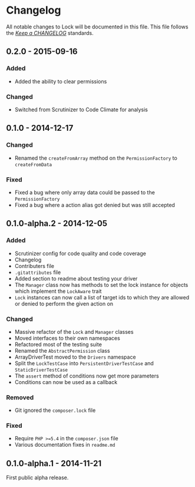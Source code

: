 # Changelog

All notable changes to Lock will be documented in this file. This file follows the *[Keep a CHANGELOG](http://keepachangelog.com/)* standards.

## 0.2.0 - 2015-09-16

### Added

- Added the ability to clear permissions

### Changed

- Switched from Scrutinizer to Code Climate for analysis

## 0.1.0 - 2014-12-17

### Changed

- Renamed the `createFromArray` method on the `PermissionFactory` to `createFromData`

### Fixed

- Fixed a bug where only array data could be passed to the `PermissionFactory`
- Fixed a bug where a action alias got denied but was still accepted

## 0.1.0-alpha.2 - 2014-12-05

### Added

- Scrutinizer config for code quality and code coverage
- Changelog
- Contributers file
- `.gitattributes` file
- Added section to readme about testing your driver
- The `Manager` class now has methods to set the lock instance for objects which implement the `LockAware` trait
- `Lock` instances can now call a list of target ids to which they are allowed or denied to perform the given action on

### Changed

- Massive refactor of the `Lock` and `Manager` classes
- Moved interfaces to their own namespaces
- Refactored most of the testing suite
- Renamed the `AbstractPermission` class
- ArrayDriverTest moved to the `Drivers` namespace
- Split the `LockTestCase` into `PersistentDriverTestCase` and `StaticDriverTestCase`
- The `assert` method of conditions now get more parameters
- Conditions can now be used as a callback

### Removed

- Git ignored the `composer.lock` file

### Fixed

- Require `PHP >=5.4` in the `composer.json` file
- Various documentation fixes in `readme.md`

## 0.1.0-alpha.1 - 2014-11-21

First public alpha release.
